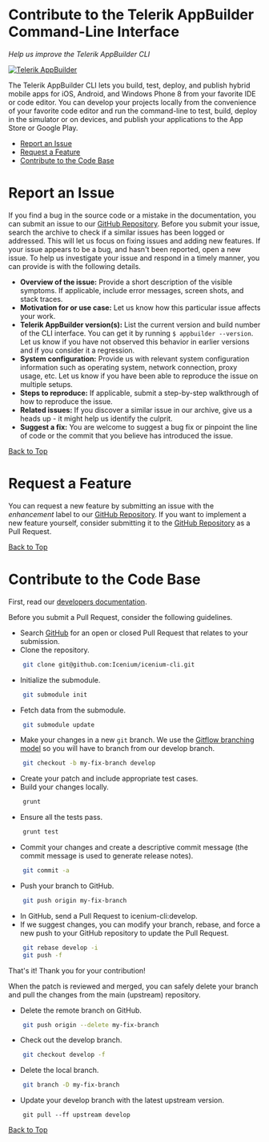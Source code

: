 Contribute to the Telerik AppBuilder Command-Line Interface
===

*Help us improve the Telerik AppBuilder CLI* 

[![Telerik AppBuilder](https://raw.github.com/Icenium/icenium-cli/release/ab-logo.png "Telerik AppBuilder")](http://www.telerik.com/appbuilder "The Telerik AppBuilder web site")

The Telerik AppBuilder CLI lets you build, test, deploy, and publish hybrid mobile apps for iOS, Android, and Windows Phone 8 from your favorite IDE or code editor. You can develop your projects locally from the convenience of your favorite code editor and run the command-line to test, build, deploy in the simulator or on devices, and publish your applications to the App Store or Google Play.

* [Report an Issue](#bug "Learn how to report an issue")
* [Request a Feature](#request "Learn how to submit a feature or improvement request")
* [Contribute to the Code Base](#contribute "Learn how to submit your own improvements to the code")

Report an Issue
===
If you find a bug in the source code or a mistake in the documentation, you can submit an issue to our <a href="https://github.com/Icenium/icenium-cli">GitHub Repository</a>.
Before you submit your issue, search the archive to check if a similar issues has been logged or addressed. This will let us focus on fixing issues and adding new features.
If your issue appears to be a bug, and hasn't been reported, open a new issue. To help us investigate your issue and respond in a timely manner, you can provide is with the following details.

* **Overview of the issue:** Provide a short description of the visible symptoms. If applicable, include error messages, screen shots, and stack traces.
* **Motivation for or use case:** Let us know how this particular issue affects your work.
* **Telerik AppBuilder version(s):** List the current version and build number of the CLI interface. You can get it by running `$ appbuilder --version`. Let us know if you have not observed this behavior in earlier versions and if you consider it a regression.
* **System configuration:** Provide us with relevant system configuration information such as operating system, network connection, proxy usage, etc. Let us know if you have been able to reproduce the issue on multiple setups.
* **Steps to reproduce:** If applicable, submit a step-by-step walkthrough of how to reproduce the issue.
* **Related issues:** If you discover a similar issue in our archive, give us a heads up - it might help us identify the culprit.
* **Suggest a fix:** You are welcome to suggest a bug fix or pinpoint the line of code or the commit that you believe has introduced the issue.

[Back to Top][1]

Request a Feature
===
You can request a new feature by submitting an issue with the *enhancement* label to our <a href="https://github.com/Icenium/icenium-cli">GitHub Repository</a>.
If you want to implement a new feature yourself, consider submitting it to the <a href="https://github.com/Icenium/icenium-cli">GitHub Repository</a> as a Pull Request.

[Back to Top][1]

Contribute to the Code Base
===
First, read our <a href="https://github.com/Icenium/icenium-cli/blob/develop/for-developers.md">developers documentation</a>.

Before you submit a Pull Request, consider the following guidelines.

* Search <a href="https://github.com/Icenium/icenium-cli/pulls">GitHub</a> for an open or closed Pull Request that relates to your submission.
* Clone the repository.
```bash
    git clone git@github.com:Icenium/icenium-cli.git
```
* Initialize the submodule.
```bash
    git submodule init
```
* Fetch data from the submodule.
```bash
    git submodule update
```
* Make your changes in a new `git` branch. We use the <a href="http://nvie.com/posts/a-successful-git-branching-model/">Gitflow branching model</a> so you will have to branch from our develop branch.
```bash
    git checkout -b my-fix-branch develop
```
* Create your patch and include appropriate test cases.
* Build your changes locally.
```bash
    grunt
```
* Ensure all the tests pass.
```bash
    grunt test
```
* Commit your changes and create a descriptive commit message (the commit message is used to generate release notes).
```bash
    git commit -a
```
* Push your branch to GitHub.
```bash
    git push origin my-fix-branch
```
* In GitHub, send a Pull Request to icenium-cli:develop.
* If we suggest changes, you can modify your branch, rebase, and force a new push to your GitHub repository to update the Pull Request.
```bash
    git rebase develop -i
    git push -f
```

That's it! Thank you for your contribution!

When the patch is reviewed and merged, you can safely delete your branch and pull the changes from the main (upstream) repository.

* Delete the remote branch on GitHub.
```bash
    git push origin --delete my-fix-branch
```
* Check out the develop branch.
```bash
    git checkout develop -f
```
* Delete the local branch.
```bash
    git branch -D my-fix-branch
```
* Update your develop branch with the latest upstream version.
```
    git pull --ff upstream develop
```

[Back to Top][1]

[1]: #contribute-to-the-telerik-appbuilder-command-line-interface